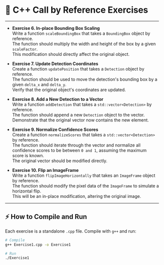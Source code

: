 # 🎯 C++ Call by Reference Exercises 

---

- **Exercise 6. In-place Bounding Box Scaling**  
  Write a function `scaleBoundingBox` that takes a `BoundingBox` object by reference.  
  The function should multiply the width and height of the box by a given `scaleFactor`.  
  This modification should directly affect the original object.  

- **Exercise 7. Update Detection Coordinates**  
  Create a function `updatePosition` that takes a `Detection` object by reference.  
  The function should be used to move the detection's bounding box by a given `delta_x` and `delta_y`.  
  Verify that the original object's coordinates are updated.  

- **Exercise 8. Add a New Detection to a Vector**  
  Write a function `addDetection` that takes a `std::vector<Detection>` by reference.  
  The function should append a new `Detection` object to the vector.  
  Demonstrate that the original vector now contains the new element.  

- **Exercise 9. Normalize Confidence Scores**  
  Create a function `normalizeScores` that takes a `std::vector<Detection>` by reference.  
  The function should iterate through the vector and normalize all confidence scores to be between `0 and 1`, assuming the maximum score is known.  
  The original vector should be modified directly.  

- **Exercise 10. Flip an ImageFrame**  
  Write a function `flipImageHorizontally` that takes an `ImageFrame` object by reference.  
  The function should modify the pixel data of the `ImageFrame` to simulate a horizontal flip.  
  This will be an in-place modification, altering the original image.  

---


## ⚡ How to Compile and Run

Each exercise is a standalone `.cpp` file. Compile with `g++` and run:

```bash
# Compile
g++ Exercise1.cpp -o Exercise1

# Run
./Exercise1
